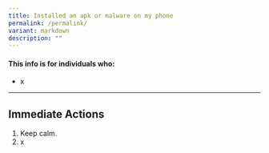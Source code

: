 ```yaml
---
title: Installed an apk or malware on my phone
permalink: /permalink/
variant: markdown
description: ""
---
```

#### This info is for individuals who:  
* x

<hr>

## Immediate Actions  
1. Keep calm. 
2. x